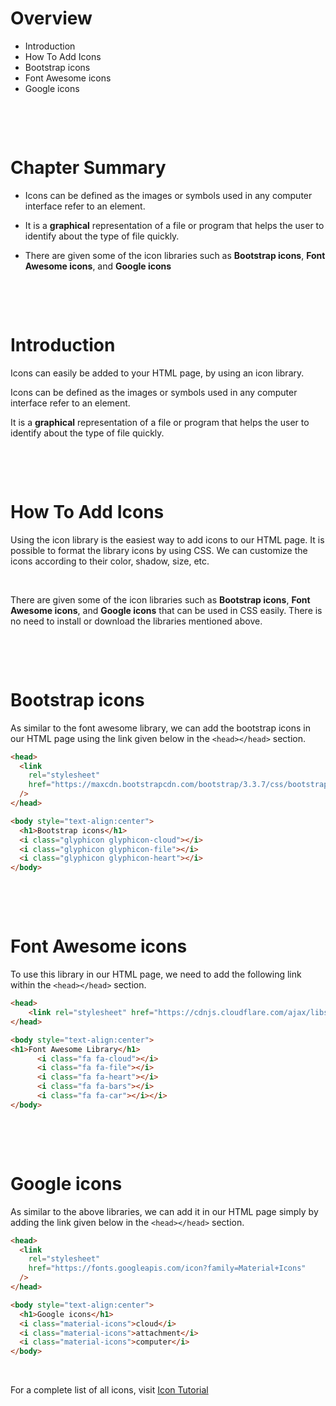 # Overview

- Introduction
- How To Add Icons
- Bootstrap icons
- Font Awesome icons
- Google icons

&nbsp;

&nbsp;

# Chapter Summary

- Icons can be defined as the images or symbols used in any computer interface refer to an element.

- It is a **graphical** representation of a file or program that helps the user to identify about the type of file quickly.

- There are given some of the icon libraries such as **Bootstrap icons**, **Font Awesome icons**, and **Google icons**

&nbsp;

&nbsp;

# Introduction

Icons can easily be added to your HTML page, by using an icon library.

Icons can be defined as the images or symbols used in any computer interface refer to an element.

It is a **graphical** representation of a file or program that helps the user to identify about the type of file quickly.

&nbsp;

&nbsp;

# How To Add Icons

Using the icon library is the easiest way to add icons to our HTML page. It is possible to format the library icons by using CSS. We can customize the icons according to their color, shadow, size, etc.

&nbsp;

There are given some of the icon libraries such as **Bootstrap icons**, **Font Awesome icons**, and **Google icons** that can be used in CSS easily. There is no need to install or download the libraries mentioned above.

&nbsp;

&nbsp;

# Bootstrap icons

As similar to the font awesome library, we can add the bootstrap icons in our HTML page using the link given below in the `<head></head>` section.

```html
<head>
  <link
    rel="stylesheet"
    href="https://maxcdn.bootstrapcdn.com/bootstrap/3.3.7/css/bootstrap.min.css"
  />
</head>

<body style="text-align:center">
  <h1>Bootstrap icons</h1>
  <i class="glyphicon glyphicon-cloud"></i>
  <i class="glyphicon glyphicon-file"></i>
  <i class="glyphicon glyphicon-heart"></i>
</body>
```

&nbsp;

&nbsp;

# Font Awesome icons

To use this library in our HTML page, we need to add the following link within the `<head></head>` section.

```html
<head>
    <link rel="stylesheet" href="https://cdnjs.cloudflare.com/ajax/libs/font-awesome/4.7.0/css/font-awesome.min.css">
</head>

<body style="text-align:center">
<h1>Font Awesome Library</h1>
      <i class="fa fa-cloud"></i>
      <i class="fa fa-file"></i>
      <i class="fa fa-heart"></i>
      <i class="fa fa-bars"></i>
      <i class="fa fa-car"></i></i>
</body>
```

&nbsp;

&nbsp;

# Google icons

As similar to the above libraries, we can add it in our HTML page simply by adding the link given below in the `<head></head>` section.

```html
<head>
  <link
    rel="stylesheet"
    href="https://fonts.googleapis.com/icon?family=Material+Icons"
  />
</head>

<body style="text-align:center">
  <h1>Google icons</h1>
  <i class="material-icons">cloud</i>
  <i class="material-icons">attachment</i>
  <i class="material-icons">computer</i>
</body>
```

&nbsp;

For a complete list of all icons, visit [Icon Tutorial](https://www.w3schools.com/icons/fontawesome5_icons_accessibility.asp)

&nbsp;

